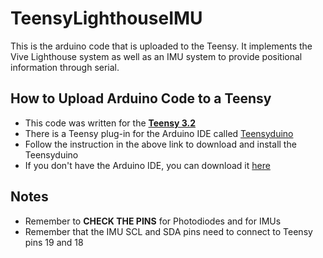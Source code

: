 # TeensyLighthouseIMU

This is the arduino code that is uploaded to the Teensy. It implements the Vive Lighthouse system as well as an IMU system to provide positional information through serial.

## How to Upload Arduino Code to a Teensy
* This code was written for the [**Teensy 3.2**](https://www.pjrc.com/store/teensy32.html)
* There is a Teensy plug-in for the Arduino IDE called [Teensyduino](https://www.pjrc.com/teensy/teensyduino.html)
* Follow the instruction in the above link to download and install the Teensyduino
* If you don't have the Arduino IDE, you can download it [here](https://www.arduino.cc/en/main/software) 

## Notes
- Remember to **CHECK THE PINS** for Photodiodes and for IMUs
- Remember that the IMU SCL and SDA pins need to connect to Teensy pins 19 and 18

